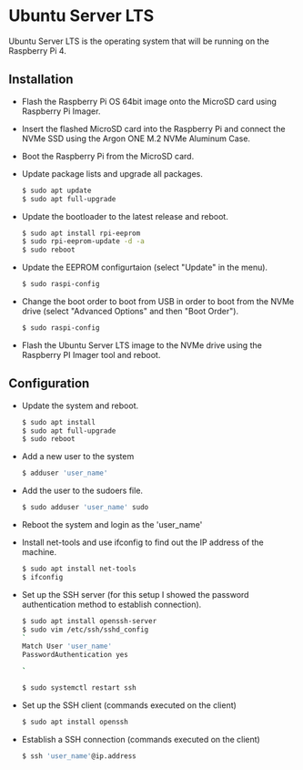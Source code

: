 # Ubuntu Server LTS

Ubuntu Server LTS is the operating system that will be running on the Raspberry Pi 4.

## Installation

- Flash the Raspberry Pi OS 64bit image onto the MicroSD card using Raspberry Pi Imager.
- Insert the flashed MicroSD card into the Raspberry Pi and connect the NVMe SSD using the Argon ONE M.2 NVMe Aluminum Case.
- Boot the Raspberry Pi from the MicroSD card.
- Update package lists and upgrade all packages.

  ```sh
  $ sudo apt update
  $ sudo apt full-upgrade
  ```
  
- Update the bootloader to the latest release and reboot.

  ```sh
  $ sudo apt install rpi-eeprom
  $ sudo rpi-eeprom-update -d -a
  $ sudo reboot
  ```

- Update the EEPROM configurtaion (select "Update" in the menu).

  ```sh
  $ sudo raspi-config
  ```

- Change the boot order to boot from USB in order to boot from the NVMe drive (select "Advanced Options" and then "Boot Order").

  ```sh
  $ sudo raspi-config
  ```

- Flash the Ubuntu Server LTS image to the NVMe drive using the Raspberry PI Imager tool and reboot.

## Configuration

- Update the system and reboot.

  ```sh
  $ sudo apt install
  $ sudo apt full-upgrade
  $ sudo reboot
  ```

- Add a new user to the system

  ```sh
  $ adduser 'user_name'
  ```

- Add the user to the sudoers file.

  ```sh
  $ sudo adduser 'user_name' sudo
  ```

- Reboot the system and login as the 'user_name'

- Install net-tools and use ifconfig to find out the IP address of the machine.

  ```sh
  $ sudo apt install net-tools
  $ ifconfig
  ```

- Set up the SSH server (for this setup I showed the password authentication method to establish connection).

  ```sh
  $ sudo apt install openssh-server
  $ sudo vim /etc/ssh/sshd_config
  `
  Match User 'user_name'
  PasswordAuthentication yes

  `
  ```
  
  ```sh
  $ sudo systemctl restart ssh
  ```

- Set up the SSH client (commands executed on the client)

  ```sh
  $ sudo apt install openssh
  ```

- Establish a SSH connection (commands executed on the client)
  
  ```sh
  $ ssh 'user_name'@ip.address
  ```
